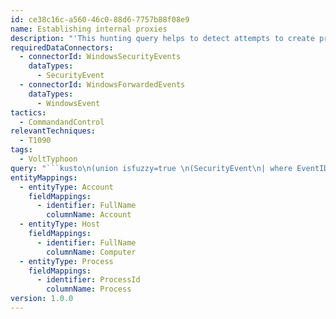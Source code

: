 ```yaml
---
id: ce38c16c-a560-46c0-88d6-7757b88f08e9
name: Establishing internal proxies
description: "'This hunting query helps to detect attempts to create proxies on compromised systems using the \n built-in netsh portproxy command. VoltTyphoon has been seen creating these proxies on compromised hosts to manage command and control communications.'\n"
requiredDataConnectors:
  - connectorId: WindowsSecurityEvents
    dataTypes:
      - SecurityEvent
  - connectorId: WindowsForwardedEvents
    dataTypes:
      - WindowsEvent
tactics:
  - CommandandControl
relevantTechniques:
  - T1090
tags:
  - VoltTyphoon
query: "```kusto\n(union isfuzzy=true \n(SecurityEvent\n| where EventID == 4688\n| where CommandLine has_all (\"portproxy\", \"netsh\", \"wmic\", \"process call create\", \"v4tov4\", \"listenport=50100\")\n| project TimeGenerated, Computer, Account, Process, ProcessId, NewProcessName, NewProcessId, CommandLine, ParentProcessName, _ResourceId, SourceComputerId, SubjectLogonId, SubjectUserSid\n),\n(WindowsEvent\n| where EventID == 4688 \n| extend CommandLine = tostring(EventData.CommandLine)\n| where CommandLine has_all (\"portproxy\", \"netsh\", \"wmic\", \"process call create\", \"v4tov4\", \"listenport=50100\")\n| extend NewProcessName = tostring(EventData.NewProcessName), NewProcessId = tostring(EventData.NewProcessId)\n| extend Process=tostring(split(NewProcessName, '\\\\')[-1]),  ProcessId = tostring(EventData.ProcessId)\n| extend Account =  strcat(EventData.SubjectDomainName,\"\\\\\", EventData.SubjectUserName)\n| extend ParentProcessName = tostring(EventData.ParentProcessName) \n| extend SubjectUserName = tostring(EventData.SubjectUserName), SubjectDomainName = tostring(EventData.SubjectDomainName), SubjectLogonId = tostring(EventData.SubjectLogonId)\n| project TimeGenerated, Computer, Account, Process, ProcessId, NewProcessName, NewProcessId, CommandLine, ParentProcessName, _ResourceId, SubjectUserName, SubjectDomainName, SubjectLogonId\n) \n)\n```"
entityMappings:
  - entityType: Account
    fieldMappings:
      - identifier: FullName
        columnName: Account
  - entityType: Host
    fieldMappings:
      - identifier: FullName
        columnName: Computer
  - entityType: Process
    fieldMappings:
      - identifier: ProcessId
        columnName: Process
version: 1.0.0
---
```


